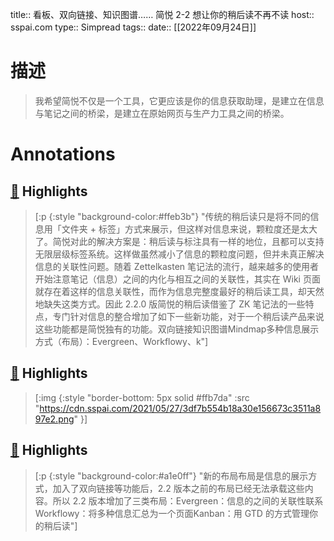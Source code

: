 title:: 看板、双向链接、知识图谱…… 简悦 2-2 想让你的稍后读不再不读
host:: sspai.com
type:: Simpread
tags:: 
date:: [[2022年09月24日]]


# 描述
> 我希望简悦不仅是一个工具，它更应该是你的信息获取助理，是建立在信息与笔记之间的桥梁，是建立在原始网页与生产力工具之间的桥梁。



# Annotations

## [📌](<http://localhost:7026/unread/4#id=1664008720665>) Highlights 
> [:p {:style "background-color:#ffeb3b"} "传统的稍后读只是将不同的信息用「文件夹 + 标签」方式来展示，但这样对信息来说，颗粒度还是太大了。简悦对此的解决方案是：稍后读与标注具有一样的地位，且都可以支持无限层级标签系统。这样做虽然减小了信息的颗粒度问题，但并未真正解决信息的关联性问题。随着 Zettelkasten 笔记法的流行，越来越多的使用者开始注意笔记（信息）之间的内化与相互之间的关联性，其实在 Wiki 页面就存在着这样的信息关联性，而作为信息完整度最好的稍后读工具，却天然地缺失这类方式。因此 2.2.0 版简悦的稍后读借鉴了 ZK 笔记法的一些特点，专门针对信息的整合增加了如下一些新功能，对于一个稍后读产品来说这些功能都是简悦独有的功能。双向链接知识图谱Mindmap多种信息展示方式（布局）：Evergreen、Workflowy、k"]





## [📌](<http://localhost:7026/unread/4#id=1664008727659>) Highlights 
> [:img {:style "border-bottom: 5px solid #ffb7da" :src "https://cdn.sspai.com/2021/05/27/3df7b554b18a30e156673c3511a897e2.png" }]





## [📌](<http://localhost:7026/unread/4#id=1664008742365>) Highlights 
> [:p {:style "background-color:#a1e0ff"} "新的布局布局是信息的展示方式，加入了双向链接等功能后，2.2 版本之前的布局已经无法承载这些内容。所以 2.2 版本增加了三类布局：Evergreen：信息的之间的关联性联系Workflowy：将多种信息汇总为一个页面Kanban：用 GTD 的方式管理你的稍后读"]





